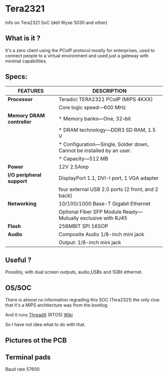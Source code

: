 # Tera2321
Info on Tera2321 SoC (dell Wyse 5030 and other) 

## What is it ?
It's a zero client using the PCoIP protocol mostly for enterprises, used to connect people to a virtual environment and 
used just a gateway with minimal capabilities.


## Specs:
| FEATURES    | DESCRIPTION |
| --------- | ------- |
|**Processor**| Teradici TERA2321 PCoIP (MIPS 4KXX)        |
|           |Core logic speed—600 MHz         |
|**Memory DRAM controller**| * Memory banks—One, 32–bit|
|           |* DRAM technology—DDR3 SD RAM, 1.5 V  |
|           |* Configuration—Single, Solder down, Cannot be installed by an user.         |
|           |* Capacity—512 MB        |
|**Power**           |12V 2.5Amp         |
|**I/O peripheral support**|DisplayPort 1.1, DVI-I port, 1 VGA adapter |
|           | four external USB 2.0 ports (2 front, and 2 back)|
|**Networking**           |10/100/1000 Base-T Gigabit Ethernet          |
|           |Optional Fiber SFP Module Ready—Mutually exclusive with RJ45|
|**Flash**           |256MBIT SPI 16SOP|
|**Audio**           |Composite Audio 1/8-inch mini jack         |
|           |Output: 1/8-inch mini jack        |

## Useful ?
Possibly, with dual screen outputs, audio,USBs and 1GBit ethernet.

## OS/SOC
There is almost no information regrading this SOC (Tera2321) the only clue that it's a MIPS architecture was from the bootlog

And it runs [ThreadX](https://github.com/eclipse-threadx/threadx) (RTOS) [Wiki](https://en.wikipedia.org/wiki/ThreadX)

So I have not idea what to do with that.

## Pictures ot the PCB

## Terminal pads
Baud rate 57600
